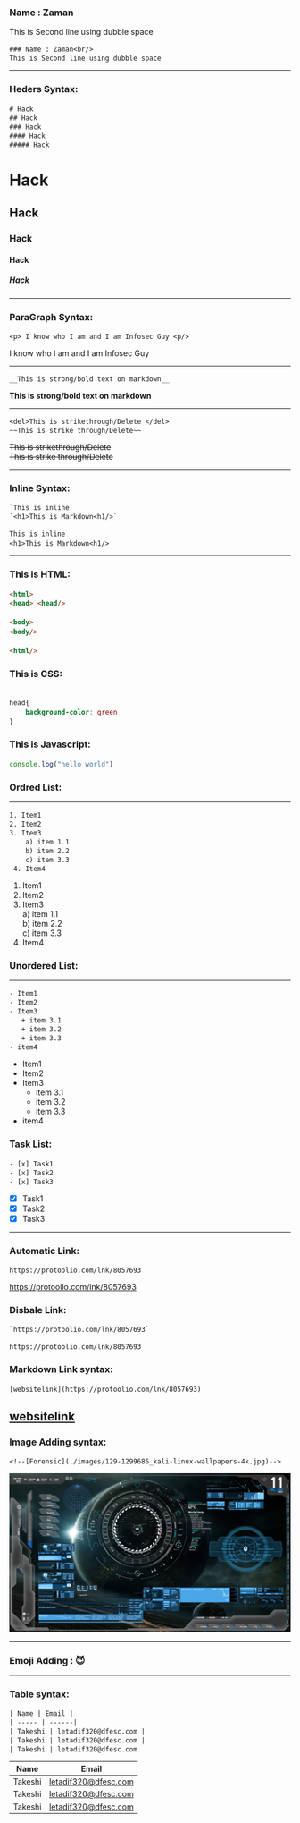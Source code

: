 <!---Markdown--->
### Name : Zaman<br/>
 This is Second line using dubble space

```
### Name : Zaman<br/>
This is Second line using dubble space
```
---

### Heders Syntax:

```
# Hack
## Hack
### Hack
#### Hack
##### Hack
```
# Hack
## Hack
### Hack
#### Hack
##### Hack

---

### ParaGraph Syntax:
```
<p> I know who I am and I am Infosec Guy <p/>

```
<p> I know who I am and I am Infosec Guy <p/>

---
```
__This is strong/bold text on markdown__ 
```
__This is strong/bold text on markdown__

---

```
<del>This is strikethrough/Delete </del>  
~~This is strike through/Delete~~

```

<del>This is strikethrough/Delete </del>  
~~This is strike through/Delete~~

---

### Inline Syntax:

```
`This is inline`  
`<h1>This is Markdown<h1/>`  

```

`This is inline`  
`<h1>This is Markdown<h1/>`  

---

### This is HTML: 

```html
<html>
<head> <head/>

<body>
<body/>

<html/>

```
### This is CSS:
```css

head{
    background-color: green
}
```
### This is Javascript:
```javascript
console.log("hello world")
```

### Ordred List:
---
```
1. Item1  
2. Item2  
3. Item3  
    a) item 1.1  
    b) item 2.2  
    c) item 3.3  
 4. Item4 
```

1. Item1  
2. Item2  
3. Item3  
    a) item 1.1  
    b) item 2.2  
    c) item 3.3  
 4. Item4 


 ### Unordered List:
 ---

 ```
 - Item1
 - Item2
 - Item3  
    + item 3.1
    + item 3.2
    + item 3.3
- item4 

```
 - Item1
 - Item2
 - Item3  
    + item 3.1
    + item 3.2
    + item 3.3
- item4  


### Task List:

```
- [x] Task1
- [x] Task2
- [x] Task3  

```
- [x] Task1
- [x] Task2
- [x] Task3  

---

### Automatic Link:
```
https://protoolio.com/lnk/8057693  

```

https://protoolio.com/lnk/8057693  

### Disbale Link:
```
`https://protoolio.com/lnk/8057693`

```

`https://protoolio.com/lnk/8057693`  


### Markdown Link syntax:
```
[websitelink](https://protoolio.com/lnk/8057693)

```

[websitelink](https://protoolio.com/lnk/8057693)
---
### Image Adding syntax:
```  
<!--[Forensic](./images/129-1299685_kali-linux-wallpapers-4k.jpg)-->
```
<img src="129-1299685_kali-linux-wallpapers-4k.jpg" width="700" title="Forensic Image" >

---
### Emoji Adding : 😈

---

### Table syntax:
```
| Name | Email |
| ----- | ------|
| Takeshi | letadif320@dfesc.com |
| Takeshi | letadif320@dfesc.com |
| Takeshi | letadif320@dfesc.com
```
| Name | Email |
| ----- | ------|
| Takeshi | letadif320@dfesc.com |
| Takeshi | letadif320@dfesc.com |
| Takeshi | letadif320@dfesc.com

